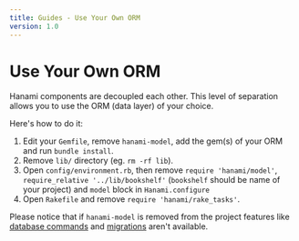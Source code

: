 ```yaml
---
title: Guides - Use Your Own ORM
version: 1.0
---
```


# Use Your Own ORM

Hanami components are decoupled each other.
This level of separation allows you to use the ORM (data layer) of your choice.

Here's how to do it:

  1. Edit your `Gemfile`, remove `hanami-model`, add the gem(s) of your ORM and run `bundle install`.
  2. Remove `lib/` directory (eg. `rm -rf lib`).
  3. Open `config/environment.rb`, then remove `require 'hanami/model'`, `require_relative '../lib/bookshelf'` (`bookshelf` should be name of your project) and `model` block in `Hanami.configure`
  4. Open `Rakefile` and remove `require 'hanami/rake_tasks'`.

Please notice that if `hanami-model` is removed from the project features like [database commands](/guides/1.0/command-line/database) and [migrations](/guides/1.0/migrations/overview) aren't available.

